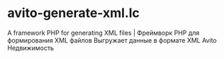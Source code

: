 # avito-generate-xml.lc
A framework PHP for generating XML files | Фреймворк PHP для формирования XML файлов 
Выгружает данные в формате XML Avito Недвижимость
